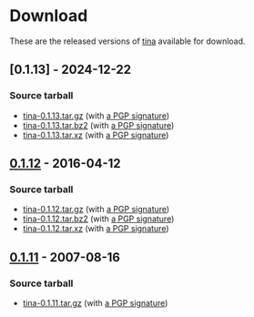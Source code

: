 <!--
SPDX-FileCopyrightText: Peter Pentchev <roam@ringlet.net>
SPDX-License-Identifier: GPL-2.0-or-later
-->

# Download

These are the released versions of [tina](index.md) available for download.

## [0.1.13] - 2024-12-22

### Source tarball

- [tina-0.1.13.tar.gz](https://devel.ringlet.net/files/misc/tina/tina-0.1.13.tar.gz)
  (with [a PGP signature](https://devel.ringlet.net/files/misc/tina/tina-0.1.13.tar.gz.asc))
- [tina-0.1.13.tar.bz2](https://devel.ringlet.net/files/misc/tina/tina-0.1.13.tar.bz2)
  (with [a PGP signature](https://devel.ringlet.net/files/misc/tina/tina-0.1.13.tar.bz2.asc))
- [tina-0.1.13.tar.xz](https://devel.ringlet.net/files/misc/tina/tina-0.1.13.tar.xz)
  (with [a PGP signature](https://devel.ringlet.net/files/misc/tina/tina-0.1.13.tar.xz.asc))

## [0.1.12] - 2016-04-12

### Source tarball

- [tina-0.1.12.tar.gz](https://devel.ringlet.net/files/misc/tina/tina-0.1.12.tar.gz)
  (with [a PGP signature](https://devel.ringlet.net/files/misc/tina/tina-0.1.12.tar.gz.asc))
- [tina-0.1.12.tar.bz2](https://devel.ringlet.net/files/misc/tina/tina-0.1.12.tar.bz2)
  (with [a PGP signature](https://devel.ringlet.net/files/misc/tina/tina-0.1.12.tar.bz2.asc))
- [tina-0.1.12.tar.xz](https://devel.ringlet.net/files/misc/tina/tina-0.1.12.tar.xz)
  (with [a PGP signature](https://devel.ringlet.net/files/misc/tina/tina-0.1.12.tar.xz.asc))

## [0.1.11] - 2007-08-16

### Source tarball

- [tina-0.1.11.tar.gz](https://devel.ringlet.net/files/misc/tina/tina-0.1.11.tar.gz)
  (with [a PGP signature](https://devel.ringlet.net/files/misc/tina/tina-0.1.11.tar.gz.asc))

[0.1.12]: https://gitlab.com/tina-mgr/tina-mgr/-/tags/release%2F0.1.12
[0.1.11]: https://gitlab.com/tina-mgr/tina-mgr/-/tags/debian%2F0.1.11
